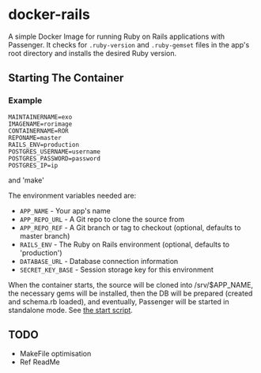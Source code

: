 docker-rails
============

A simple Docker Image for running Ruby on Rails applications with Passenger. It checks for `.ruby-version` and `.ruby-gemset` files in the app's root directory and installs the desired Ruby version.

## Starting The Container

### Example

```
MAINTAINERNAME=exo
IMAGENAME=rorimage
CONTAINERNAME=ROR
REPONAME=master
RAILS_ENV=production
POSTGRES_USERNAME=username
POSTGRES_PASSWORD=password
POSTGRES_IP=ip

```
and 'make'

The environment variables needed are:

 * `APP_NAME` - Your app's name
 * `APP_REPO_URL` - A Git repo to clone the source from
 * `APP_REPO_REF` - A Git branch or tag to checkout (optional, defaults to master branch)
 * `RAILS_ENV` - The Ruby on Rails environment (optional, defaults to 'production')
 * `DATABASE_URL` - Database connection information
 * `SECRET_KEY_BASE` - Session storage key for this environment

When the container starts, the source will be cloned into /srv/$APP_NAME, the necessary gems will be installed, then the DB will be prepared (created and schema.rb loaded), and eventually, Passenger will be started in standalone mode. See [the start script](../master/start_app).

## TODO

* MakeFile optimisation
* Ref ReadMe
